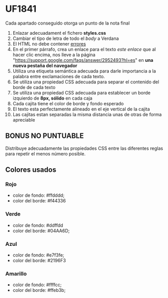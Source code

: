 # UF1841

Cada apartado conseguido otorga un punto de la nota final

1. Enlazar adecuadament el fichero **styles.css**
2. Cambiar el tipo de letra de todo el _body_ a Verdana
3. El HTML no debe contener [errores](https://validator.w3.org/#validate_by_input)
4. En el primer párrafo, crea un enlace para el texto _este enlace_ que al hacer clic encima, nos lleve a la página "https://support.google.com/faqs/answer/2952493?hl=es" en **una nueva pestaña del navegador**
5. Utiliza una etiqueta semántica adecuada para darle importancia a la palabra entre exclamaciones de cada texto. 
6. Se utiliza una propiedad CSS adecuada para separar el contenido del borde de cada texto 
7. Se utiliza una propiedad CSS adecuada para establecer un borde izquierdo de **8px, sólido** en cada caja 
8. Cada cajita tiene el color de borde y fondo esperado
9. El texto esta perfectamente alineado en el eje vertical de la cajita
10. Las cajitas estan separadas la misma distancia unas de otras de forma apreciable

## BONUS NO PUNTUABLE
Distribuye adecuadamente las propiedades CSS entre las diferentes reglas para repetir el menos número posible. 

## Colores usados

### Rojo
- color de fondo: #ffdddd;
- color del borde: #f44336

### Verde
- color de fondo: #ddffdd
- color del borde: #04AA6D;

### Azul
- color de fondo: #e7f3fe;
- color del borde: #2196F3

### Amarillo
- color de fondo: #ffffcc;
- color del borde: #ffeb3b;